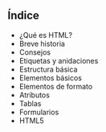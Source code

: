 
## Índice

- ¿Qué es HTML?
- Breve historia
- Consejos
- Etiquetas y anidaciones
- Estructura básica
- Elementos básicos
- Elementos de formato
- Atributos
- Tablas
- Formularios
- HTML5